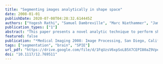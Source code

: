 ```yaml
---
title: "Segmenting images analytically in shape space"
date: 2008-01-01
publishDate: 2020-07-08T04:28:32.614445Z
authors: ["Yogesh Rathi", "Samuel Dambreville", "Marc Niethammer", "James G. Malcolm", "James J. Levitt", "Martha Elizabeth Shenton", "Allen R. Tannenbaum"]
publication_types: ["1"]
abstract: "This paper presents a novel analytic technique to perform shape-driven segmentation. In our approach, shapes are represented using binary maps, and linear PCA is utilized to provide shape priors for segmentation. Intensity based probability distributions are then employed to convert a given test volume into a binary map representation, and a novel energy functional is proposed whose minimum can be analytically computed to obtain the desired segmentation in the shape space. We compare the proposed method with the log-likelihood based energy to elucidate some key differences. Our algorithm is applied to the segmentation of brain caudate nucleus and hippocampus from MRI data, which is of interest in the study of schizophrenia and Alzheimer’s disease. Our validation (we compute the Hausdorff distance and the DICE coefficient between the automatic segmentation and ground-truth) shows that the proposed algorithm is very fast, requires no initialization and outperforms the log-likelihood based energy."
featured: false
publication: "*Medical Imaging 2008: Image Processing, San Diego, California, United States, 16-21 February 2008*"
tags: ["segmentation", "brain", "SPIE"]
url_pdf: "https://drive.google.com/file/d/1FqUzsV6xpSoLB5X7CEPI80aZ9VpeaQYK"
doi: "10.1117/12.769511"
---
```



